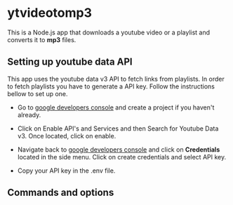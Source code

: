 # ytvideotomp3

This is a Node.js app that downloads a youtube video or a playlist and converts it to **mp3** files.

## Setting up youtube data API

This app uses the youtube data v3 API to fetch links from playlists. In order to fetch playlists you have to generate a API key. Follow the instructions bellow to set up one.

* Go to [google developers console](https://console.developers.google.com) and create a project if you haven't already.

* Click on Enable API's and Services and then
Search for Youtube Data v3. Once located, click on enable.


* Navigate back to [google developers console](https://console.developers.google.com) and click on **Credentials** located in the side menu.
Click on create credentials and select API key.

* Copy your API key in the .env file.

## Commands and options

